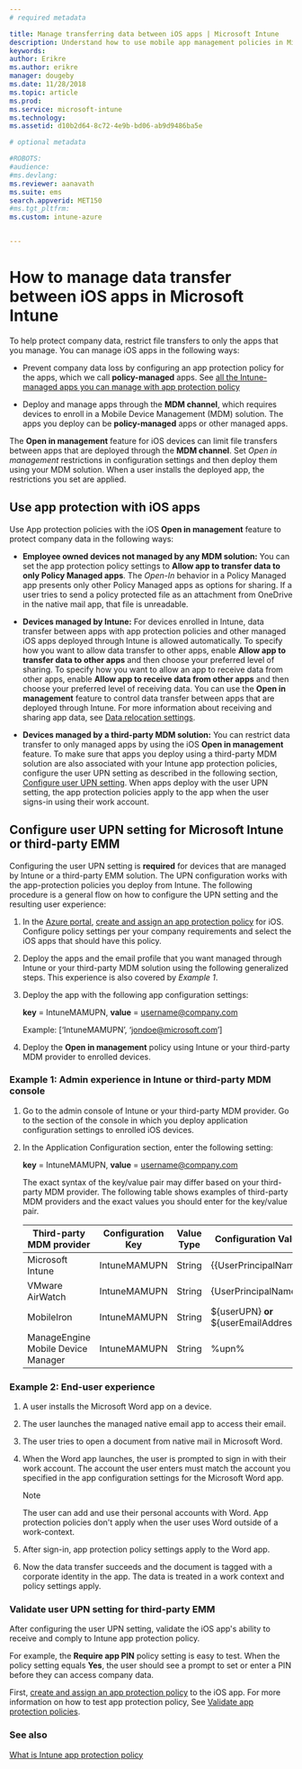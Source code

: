 ```yaml
---
# required metadata

title: Manage transferring data between iOS apps | Microsoft Intune
description: Understand how to use mobile app management policies in Microsoft Intune to manage data transfers between apps.
keywords:
author: Erikre
ms.author: erikre
manager: dougeby
ms.date: 11/28/2018
ms.topic: article
ms.prod:
ms.service: microsoft-intune
ms.technology:
ms.assetid: d10b2d64-8c72-4e9b-bd06-ab9d9486ba5e

# optional metadata

#ROBOTS:
#audience:
#ms.devlang:
ms.reviewer: aanavath
ms.suite: ems
search.appverid: MET150
#ms.tgt_pltfrm:
ms.custom: intune-azure


---
```


# How to manage data transfer between iOS apps in Microsoft Intune

To help protect company data, restrict file transfers to only the apps that you manage. You can manage iOS apps in the following ways:

-   Prevent company data loss by configuring an app protection policy for the apps, which we call **policy-managed** apps. See [all the Intune-managed apps you can manage with app protection policy](https://www.microsoft.com/cloud-platform/microsoft-intune-apps)

-   Deploy and manage apps through the **MDM channel**, which requires devices to enroll in a Mobile Device Management (MDM) solution. The apps you deploy can be **policy-managed** apps or other managed apps.

The **Open in management** feature for iOS devices can limit file transfers between apps that are deployed through the **MDM channel**. Set *Open in management* restrictions in configuration settings and then deploy them using your MDM solution.  When a user installs the deployed app, the restrictions you set are applied.

##  Use app protection with iOS apps
Use App protection policies with the iOS **Open in management** feature to protect company data in the following ways:

-   **Employee owned devices not managed by any MDM solution:** You can set the app protection policy settings to **Allow app to transfer data to only Policy Managed apps**. The *Open-In* behavior in a Policy Managed app presents only other Policy Managed apps as options for sharing. If a user tries to send a policy protected file as an attachment from OneDrive in the native mail app, that file is unreadable.

-   **Devices managed by Intune:** For devices enrolled in Intune, data transfer between apps with app protection policies and other managed iOS apps deployed through Intune is allowed automatically. To specify how you want to allow data transfer to other apps, enable **Allow app to transfer data to other apps** and then choose your preferred level of sharing. To specify how you want to allow an app to receive data from other apps, enable **Allow app to receive data from other apps** and then choose your preferred level of receiving data. You can use the **Open in management** feature to control data transfer between apps that are deployed through Intune. For more information about receiving and sharing app data, see [Data relocation settings](app-protection-policy-settings-ios.md#data-protection-settings).   

-   **Devices managed by a third-party MDM solution:** You can restrict data transfer to only managed apps by using the iOS **Open in management** feature.
To make sure that apps you deploy using a third-party MDM solution are also associated with your Intune app protection policies, configure the user UPN setting as described in the following section, [Configure user UPN setting](#configure-user-upn-setting-for-microsoft-intune-or-third-party-emm). When apps deploy with the user UPN setting, the app protection policies apply to the app when the user signs-in using their work account.

## Configure user UPN setting for Microsoft Intune or third-party EMM
Configuring the user UPN setting is **required** for devices that are managed by Intune or a third-party EMM solution. The UPN configuration works with the app-protection policies you deploy from Intune. The following procedure is a general flow on how to configure the UPN setting and the resulting user experience:

1.  In the [Azure portal](https://portal.azure.com), [create and assign an app protection policy](app-protection-policies.md) for iOS. Configure policy settings per your company requirements and select the iOS apps that should have this policy.

2.  Deploy the apps and the email profile that you want managed through Intune or your third-party MDM solution using the following generalized steps. This experience is also covered by *Example 1*.

3.  Deploy the app with the following app configuration settings:

      **key** = IntuneMAMUPN, **value** = <username@company.com>

      Example: [‘IntuneMAMUPN’, ‘jondoe@microsoft.com’]

4.  Deploy the **Open in management** policy using Intune or your third-party MDM provider to enrolled devices.


### Example 1: Admin experience in Intune or third-party MDM console

1. Go to the admin console of Intune or your third-party MDM provider. Go to the section of the console in which you deploy application configuration settings to enrolled iOS devices.

2. In the Application Configuration section, enter the following setting:

   **key** = IntuneMAMUPN, **value** = <username@company.com>

   The exact syntax of the key/value pair may differ based on your third-party MDM provider. The following table shows examples of third-party MDM providers and the exact values you should enter for the key/value pair.

   |Third-party MDM provider| Configuration Key | Value Type | Configuration Value|
   | ------- | ---- | ---- | ---- |
   |Microsoft Intune| IntuneMAMUPN | String | {{UserPrincipalName}}|
   |VMware AirWatch| IntuneMAMUPN | String | {UserPrincipalName}|
   |MobileIron | IntuneMAMUPN | String | ${userUPN} **or** ${userEmailAddress} |
   |ManageEngine Mobile Device Manager | IntuneMAMUPN | String | %upn% |


### Example 2: End-user experience

1.  A user installs the Microsoft Word app on a device.

2.  The user launches the managed native email app to access their email.

3.  The user tries to open a document from native mail in Microsoft Word.

4.  When the Word app launches, the user is prompted to sign in with their work account. The account the user enters must match the account you specified in the app configuration settings for the Microsoft Word app.

    > [!NOTE]
    > The user can add and use their personal accounts with Word. App protection policies don't apply when the user uses Word outside of a work-context. 

5.  After sign-in, app protection policy settings apply to the Word app.

6.  Now the data transfer succeeds and the document is tagged with a corporate identity in the app.  The data is treated in a work context and  policy settings apply. 

### Validate user UPN setting for third-party EMM

After configuring the user UPN setting, validate the iOS app's ability to receive and comply to Intune app protection policy.

For example, the **Require app PIN** policy setting is easy to test. When the policy setting equals **Yes**, the user should see a prompt to set or enter a PIN before they can access company data.

First,  [create and assign an app protection policy](app-protection-policies.md) to the iOS app. For more information on how to test app protection policy, See [Validate app protection policies](app-protection-policies-validate.md).


### See also
[What is Intune app protection policy](app-protection-policy.md)